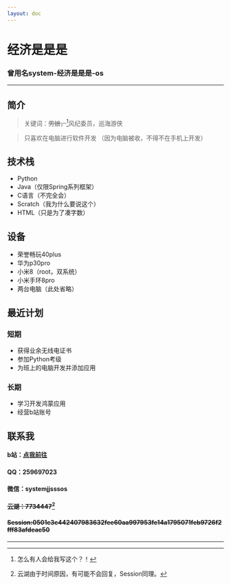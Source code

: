```yaml
---
layout: doc
---
```

# 经济是是是 
### 曾用名system-经济是是是-os

___

## 简介

> 关键词：~~男娘，~~[^1]风纪委员，巡海游侠
[^1]:怎么有人会给我写这个？！
> 
> 只喜欢在电脑进行软件开发
>（因为电脑被收，不得不在手机上开发）
> 
> 

## 技术栈

- Python
- Java（仅限Spring系列框架）
- C语言（不完全会）
- Scratch（我为什么要说这个）
- HTML（只是为了凑字数）

## 设备

- 荣誉畅玩40plus
- 华为p30pro
- 小米8（root，双系统）
- 小米手环8pro
- 两台电脑（此处省略）

## 最近计划

### 短期
+ 获得业余无线电证书
+ 参加Python考级
+ 为班上的电脑开发并添加应用

### 长期
+ 学习开发鸿蒙应用
+ 经营b站账号


## 联系我

#### b站：[点我前往](https://b23.tv/fcyljj5)
#### QQ：259697023
#### 微信：systemjjsssos
#### ~~云湖：7734447~~[^2]
[^2]:云湖由于时间原因，有可能不会回复，Session同理。
#### ~~Session:0501c3c442407983632fee60aa997953fe14a1795071feb9726f2fff83afdeac50~~
___
